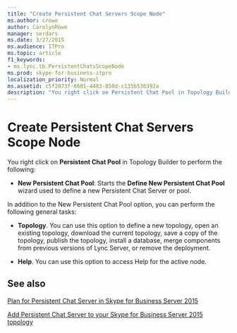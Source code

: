 ```yaml
---
title: "Create Persistent Chat Servers Scope Node"
ms.author: crowe
author: CarolynRowe
manager: serdars
ms.date: 3/27/2015
ms.audience: ITPro
ms.topic: article
f1_keywords:
- ms.lync.tb.PersistentChatsScopeNode
ms.prod: skype-for-business-itpro
localization_priority: Normal
ms.assetid: c5f2873f-6601-4483-850d-c135b530392a
description: "You right click on Persistent Chat Pool in Topology Builder to perform the following:"
---
```


# Create Persistent Chat Servers Scope Node
 
You right click on **Persistent Chat Pool** in Topology Builder to perform the following:
  
- **New Persistent Chat Pool**: Starts the **Define New Persistent Chat Pool** wizard used to define a new Persistent Chat Server or pool.
    
In addition to the New Persistent Chat Pool option, you can perform the following general tasks:
  
- **Topology**. You can use this option to define a new topology, open an existing topology, download the current topology, save a copy of the topology, publish the topology, install a database, merge components from previous versions of Lync Server, or remove the deployment.
    
- **Help**. You can use this option to access Help for the active node.
    
## See also

[Plan for Persistent Chat Server in Skype for Business Server 2015](../../../plan-your-deployment/persistent-chat-server/persistent-chat-server.md)
  
[Add Persistent Chat Server to your Skype for Business Server 2015 topology](../../../deploy/deploy-persistent-chat-server/add-persistent-chat-server.md)